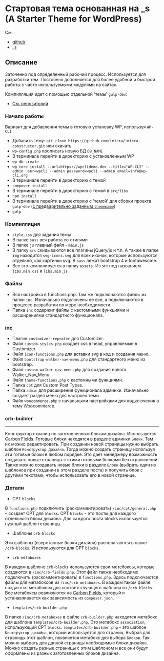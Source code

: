 # Стартовая тема основанная на _s (A Starter Theme for WordPress)

См.
- [github](https://github.com/automattic/_s)
- [_s](https://underscores.me/)

Описание
---------------

Заточенно под определенный рабочий процесс. Используется для разработки тем. Постоянно дополняется для более удобной и быстрой работы с часто используемыми модулями на сайтах.

Компилляция идет с помощью отдельной 'темы' `gulp-dev`:
- [См. репозиторий](https://github.com/imicra/gulp-dev)

### Начало работы

Вариант для добавления темы в готовую установку WP, используя `WP-CLI`

* Добавить тему: `git clone https://github.com/imicra/imicra-constructor.git` или скачать
* `wp-config.php` прописать новую БД `DB_NAME`
* В терминале перейти в директорию с установленным WP
* `wp db create`
* `wp core install --url=https://wpclidemo.dev --title="WP-CLI" --admin_user=wpcli --admin_password=wpcli --admin_email=info@wp-cli.org`
* В терминале перейти в директорию с темой
* `composer install`
* В терминале перейти в директорию с темой в `src/libs`
* `npm install`
* В терминале перейти в директорию с 'темой' для сборки проекта `gulp-dev` ([с предварительно заданным `themename`](https://github.com/imicra/gulp-dev))
* `gulp`

### Компилляция

* `style.css` для задания темы
* В папке `sass` вся работа со стилями
* В папке `js` главный файл - `main.js`
* В папку `src` скидываются все плагины jQuery/js и т.п. А также в папке `img` находится `svg-icons.svg` для всех иконок, которые используются отдельно, как картинки svg. В `sass` лежат bootstrap 4 и fontawesome.
* Все это компилируется в папку `assets`. Из src под названием `libs.min.css` и `libs.min.js`

### Файлы

* Вся настройка в functions.php. Там же подключаются файлы из папки `inc`. Изначально подключены не все, а подключаются в процессе разработки по мере необходимости.
* Папка `inc` содержит файлы с кастомными функциями и расширениями стандартного функционала.

### inc

* Плагин `customizer-repeater` для Customizer.
* Файл `custom-styles.php` создает css в head, управляемые в Customizer.
* Файл `icon-functions.php` для вставки svg в код и создания меню.
* Файл `bootstrap-walker-nav-menu.php` для стандартного меню из bootstrap.
* Файл `custom-walker-nav-menu.php` для создания нового Walker_Nav_Menu.
* Файл `theme-functions.php` с кастомными функциями.
* Папка `cpt` для Custom Post Types.
* Папка `admin` для расширения функционала админки. Изначально создает раздел меню для настроек темы.
* Файл `woocommerce.php` с начальными настройками для подключения в тему Woocommerce.

### crb-builder
---------------

Конструктор страниц по заготовленным блокам дизайна. Используется [Carbon Fields](https://docs.carbonfields.net/).
Готовые блоки находятся в разделе админки `Блоки`. Там их можно редактировать.
При создании новой страницы нужно выбрать шаблон `Конструктор Дизайна`. Тогда можно создать страницу используя эти готовые блоки в любом порядке. 
Это дает менеджеру возможность создавать новые страницы с этими готовыми блоками без ограничений. Также можно создавать новые блоки в разделе `Блоки` (выбрать один из шаблонов при создании в этом разделе поста) и получить блок с другими текстами, чтобы использовать его в новой странице.

### Детали

* CPT `blocks`

В `functions.php` подключить (раскомментировать) `/inc/cpt/general.php` – создает CPT для `blocks`. CPT `blocks` - это посты для каждого отдельного блока дизайна. Для каждого поста blocks используется нужный шаблон страницы. 
* Шаблоны `crb-blocks`

Эти шаблоны (сверстанные блоки дизайна) располагаются в папке `/crb-blocks`. И используются для CPT `blocks`.
* `crb-metaboxes`

В каждом шаблоне `crb-blocks` используются свои метебоксы, которые создаются в `/inc/crb-fields.php`. Этот файл также необходимо подключить (раскомментировать) в `functions.php`. Здесь подключаются файлы для метабоксов из `/inc/crb-metaboxes`. В каждом таком файле создаются метабокcы для соответствующего шаблона из `/crb-blocks`. Все метабоксы реализуются на [Carbon Fields](https://docs.carbonfields.net/), который и устанавливается как зависимость из `composer.json`.
* `templates/crb-builder.php`

В папке `/inc/crb-metaboxes` в файле `crb-builder.php` находится метабокс для шаблона `templates/crb-builder.php`. Это метабокс `association`, использующий CPT `blocks`. 
`templates/crb-builder.php` - это шаблон `Конструктор дизайна`, который используется для страниц. Выбрав для страницы этот шаблон, появляется метабокс для выбора `Блоков`. Так можно выбрать для данной страницы необходимые блоки дизайна. Можно создать разные страницы с этим шаблоном и все они будут оформлены из разных заготовленных блоков дизайна.
